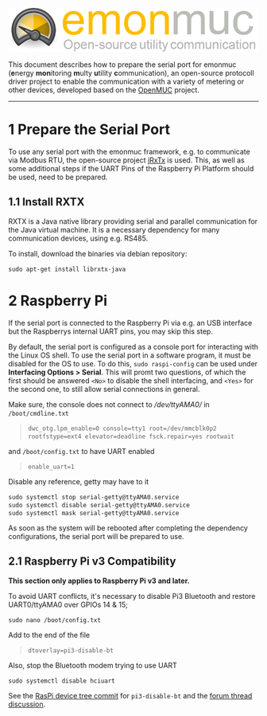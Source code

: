 ![emonmuc header](img/emonmuc-logo.png)

This document describes how to prepare the serial port for emonmuc (**e**nergy **mon**itoring **m**ulty **u**tility **c**ommunication), an open-source protocoll driver project to enable the communication with a variety of metering or other devices, developed based on the [OpenMUC](https://www.openmuc.org/) project.


---------------

# 1 Prepare the Serial Port

To use any serial port with the emonmuc framework, e.g. to communicate via Modbus RTU, the open-source project [jRxTx](https://github.com/openmuc/jrxtx) is used. This, as well as some additional steps if the UART Pins of the Raspberry Pi Platform should be used, need to be prepared.


## 1.1 Install RXTX 

RXTX is a Java native library providing serial and parallel communication for the Java virtual machine. It is a necessary dependency for many communication devices, using e.g. RS485.

To install, download the binaries via debian repository:

~~~
sudo apt-get install librxtx-java
~~~


# 2 Raspberry Pi

If the serial port is connected to the Raspberry Pi via e.g. an USB interface but the Raspberrys internal UART pins, you may skip this step.

By default, the serial port is configured as a console port for interacting with the Linux OS shell. To use the serial port in a software program, it must be disabled for the OS to use.
To do this, `sudo raspi-config` can be used under **Interfacing Options > Serial**. This will promt two questions, of which the first should be answered `<No>` to disable the shell interfacing, and `<Yes>` for the second one, to still allow serial connections in general.

Make sure, the console does not connect to */dev/ttyAMA0/* in `/boot/cmdline.txt`

>     dwc_otg.lpm_enable=0 console=tty1 root=/dev/mmcblk0p2 rootfstype=ext4 elevator=deadline fsck.repair=yes rootwait

and `/boot/config.txt` to have UART enabled

>     enable_uart=1

Disable any reference, getty may have to it

~~~
sudo systemctl stop serial-getty@ttyAMA0.service
sudo systemctl disable serial-getty@ttyAMA0.service
sudo systemctl mask serial-getty@ttyAMA0.service
~~~

As soon as the system will be rebooted after completing the dependency configurations, the serial port will be prepared to use.


## 2.1 Raspberry Pi v3 Compatibility


**This section only applies to Raspberry Pi v3 and later.**

To avoid UART conflicts, it's necessary to disable Pi3 Bluetooth and restore UART0/ttyAMA0 over GPIOs 14 & 15;

~~~
sudo nano /boot/config.txt
~~~

Add to the end of the file

>     dtoverlay=pi3-disable-bt

Also, stop the Bluetooth modem trying to use UART

~~~
sudo systemctl disable hciuart
~~~

See the [RasPi device tree commit](https://github.com/raspberrypi/firmware/commit/845eb064cb52af00f2ea33c0c9c54136f664a3e4) for `pi3-disable-bt` and the [forum thread discussion](https://www.raspberrypi.org/forums/viewtopic.php?f=107&t=138223).

